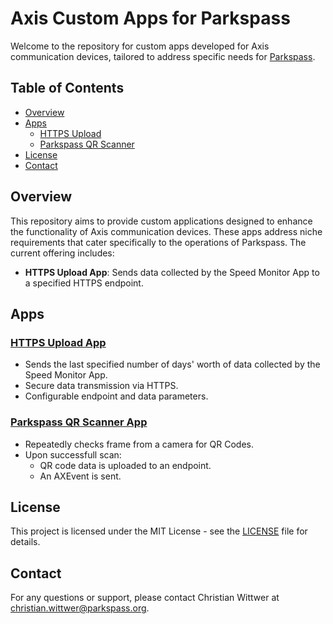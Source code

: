 # Axis Custom Apps for Parkspass

Welcome to the repository for custom apps developed for Axis communication devices, tailored to address specific needs for [Parkspass](https://parkspass.utah.gov/).

## Table of Contents

- [Overview](#overview)
- [Apps](#apps)
  - [HTTPS Upload](#https-upload-app)
  - [Parkspass QR Scanner](#parkspass-qr-scanner)
- [License](#license)
- [Contact](#contact)

## Overview

This repository aims to provide custom applications designed to enhance the functionality of Axis communication devices. These apps address niche requirements that cater specifically to the operations of Parkspass. The current offering includes:

- **HTTPS Upload App**: Sends data collected by the Speed Monitor App to a specified HTTPS endpoint.

## Apps

### [HTTPS Upload App](https://github.com/12cwittwer/acap-sdk-custom-apps/tree/main/https-upload)

- Sends the last specified number of days' worth of data collected by the Speed Monitor App.
- Secure data transmission via HTTPS.
- Configurable endpoint and data parameters.

### [Parkspass QR Scanner App](https://github.com/12cwittwer/acap-sdk-custom-apps/tree/main/zx_scanner)

- Repeatedly checks frame from a camera for QR Codes.
- Upon successfull scan:
    - QR code data is uploaded to an endpoint.
    - An AXEvent is sent.

## License

This project is licensed under the MIT License - see the [LICENSE](LICENSE) file for details.

## Contact

For any questions or support, please contact Christian Wittwer at [christian.wittwer@parkspass.org](mailto:christian.wittwer@parkspass.org).
